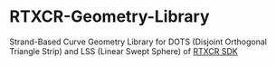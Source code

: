 # RTXCR-Geometry-Library

Strand-Based Curve Geometry Library for DOTS (Disjoint Orthogonal Triangle Strip) and LSS (Linear Swept Sphere) of [RTXCR SDK]

[RTXCR SDK]: https://github.com/NVIDIA-RTX/RTXCR
